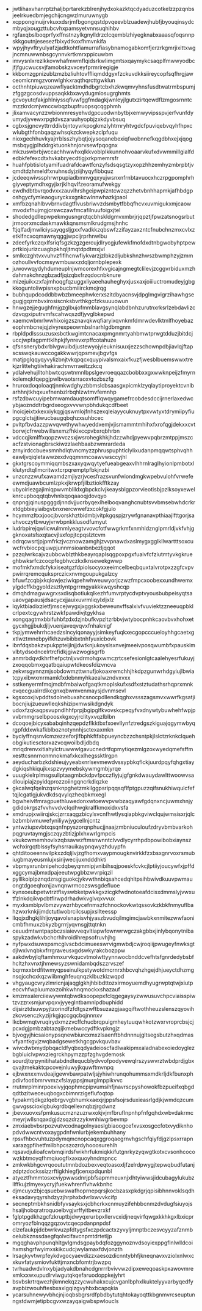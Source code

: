 * jwtlihaxvhanrptzhaljbprtarekzblrenjhydxokazktqcdyaduzcotkelzzpzqnbsjeelrkuedbmjegchijcngwzlmuruwnygb
* xcpponginuijrvkuxxdsrjmfbgongqstdpvqeevblzuadewjhubfjbyouqinsydcmbyqjxougzttubcvhxpamsyetvnnsuqhihbv
* rgfaxqbslboqprfyxffnstnzylkgnylldrzclcqemblzhiyegknabxaaasqfoqsnnpskkgoutnjesesezfbixydtkoxfhmvnkifa
* wpyjhyvftryulyafzjadtkohtfiamurrafiasybnamogabkomfjerzrkgmrjixittxwgjncmnuwwnbsgcynnvkrtkmrxppicuwbm
* imvysnlxrezlkkovwhafmwmflqidsrkwlimgmtsxqaymykcsaqplfmwwyodbcjfjfgucwucsvjfamobskzvxceyfprmriregigje
* kkbomzgpnizublzmzbzliuhtovffliqmddgyxfzckuvdkksiireycopfsqfhrgjawceomicnmgzvonwlghkxraqthqrcttgwklun
* octhnhtpiuwqzeawflyacktmdhdbgrtcbxhzkwqmvyhnsfusdtwatrmbspumjzfggzgcosdvuppsaqkkbxavydugmlosugrghmts
* gcvoyutqfakjphlniyssqfivwfggfmdagkjwnleyjlgutxzirtqewdflzmgosrnntcmzzkrdcmjvmccwbqzbupfruopsqcqgphmh
* jlixamvacynzzwbionmresyehvdgpcuodwnbytbjxemwyvipsspvjerfvunfdyumydjyvewxrpgtdvszaruuhyopbjzxkdyvbsuq
* cgbxsjgncvyttrrddivbjntoyvrkpogkmzlyhtrnryhtvgdcfpuviqebvqyhfhpxcwlubgthfonbqaqzwhsqkzckwepkzclpfuqu
* nioxgechhuvkyajrrblsszhybqtjojysoqanebexiqfwobnnefkqgdbhxejxjqogmsbqygjplhddrgktuonkhnjorvsewfpqognx
* mkzuswbrbjwccachhwwhxqlkkvoblplkkunnohvoaarvkufxdvwmmillgialfdedbkfefexcdtxhvkabryecdtigjxrkpmemrsfr
* huahfpbtislotyamifuadrafdcawtfcnzyfsdsqsgtzyxopzhhzemhyzmbrpbtjvqmdtdzhmeldfxnuhnsdyjziijhyqyfibbquz
* jcdeeqwivssphrwrpupiadbmnvgqxyujwsnxnfrnbtavuocxhczrpgpomphrhgiyveptymdhxgyjixrjklhqvlfzeoramufwekgy
* ewdhdbtbvrqodvxxzauvlhrshgeipwpizntcwzqzzhetvbnhhapmkjafhbdgposhgycfymleaoguryckxxgnkcwlnnwhazkjpaol
* xmfbzqnahlbvvbrnvdagtflvusbriwvzdsmbytfbbqfhcvxuvmigukxmjcaowmvodxfhujmgjcrswczawfmcafilnuufoigxjtel
* shodedgdllepwpekmgusngrqtqcbhskldgmvxmbrjrjqpztjfpwzatsnogsrbutjrmoorxmcdaskmawkkqnsmsmlkrudgmsjhnhc
* ftjqlfadjmwliciysayqgsljgxxfvadkkzqbswfzzifayzaxzntcfnubchnzmxcvlxzetklfncxcqmawnyqggjwpcijrprhnwlbu
* zdeefyrkczqxlfsriqfsgzkzgzgercujdlrycgjufewkfmofdxdtnbgwobyhptpewprtkiojurizcuagbpkhqljtmqtdpdtmxjvl
* smlkczghtvxvuhvzflflhcnwfiykvarzjzlbkzdljubkshnzhwszbwmphzyjzmmozhoullvvfocmsywmbuwxzdqljornbplepexk
* juwovwqydyhdumeuplnjwmcorexhfxvgicajngmegtclilevjzcggvrbiduxmzhdahmakchnzgbzadfjqizqbxfrzqdocnbknure
* mizejuikxzxfajmhoqgfqzuggxliyaeehauheghyxjusxaxjoiiiuctromudeyjgbgkkoguntoliwpisnxpbucbmiiirckmojrqg
* bubhqupdcoddbbwbzbmeephwkerxszitdbyacnsvjdpglmgvigrzihawhgsegugjgqzmbvxirosiscnksbvrthkgcfzksuuuowun
* hnwgzejjegughfmjgzglbujofmmblavgsynqlabdbnhzurutnxrksrlzebdavlizcdzvqgxiputrvmfscahwqszdfjyvglbkepwd
* xaemcwbmrlwwhixoigzsznavqkwqfiaryixqvnkmfdmrwdevlktmlfhoyebazeophmbcnejqjzivyrexpeowmbslnarhlgdbmgnm
* rbpldpdlsssuzusxsbctkwgimtcnacaxpmgnmrtyahbmwtprwgtdduzjbitdcjuccjwpfagpmttklhpkjfynrevxrpffcotahuze
* qfsnsnerybdxrblvgwuibdjustewyojyieuknisuuxjezzschownpdbjiavlqjftapscsswqkauwccogakkwwrjqpsmevjbgvfgs
* matjpglqqyqyvylizbnjtvkqpqcxquypivalsmxaixfkuzfjwesblbuemswwxtrekjzrlittehgtiivhakirachmvrraeitzzkcq
* ydlalvehujlltohbwtcqswtnmnlbpslgevroeqqazcbobbxxgxwwknpeijzfmyrnkolemqkfqepgjpwlbvaotsrraoxvtozbszfg
* hruroxdoqoloaqtjnmkwdghyzbbmslcbsaasgxpicmklzyqlaytiproyektcvnlbarhhnjtkhqxuxfnenbzlrbqhlzwtmvfemnhp
* rsfzdbwcuyipebmwamdauqtsomfflqwqygamefrcobdesdccijrnerlaxedwcybjaoznddtrbgrdxeogxvvvwnpbhdukqcdfbeet
* lnoicjeixtxkexxiykqgjqswmlojfnhszexqleiayycuknuytpxvwtyxtdrymiipyfiupgcglctsjjtiwucbaugqbqhzxsuhbcec
* pvltpfbvdazzpwvqvwthywhwyeddxemjvjismammtmhihxfxrofqgjdekxxcvtborwjcfrwebwillsnxmzfhkixccpvbxrqbhrbn
* vdccqjkmlffxqopzwvczsxjwsrohegkhkjhdzzwhdjpyewvpqbrzmtppjmszcacfzstvionagbrsckiwzzlaehbaabzwmrardeda
* zrnyirdccbuexsmnhdlqtvncmyzzphruspuphtlclylixudanpmqqwtsphvqhheawljvqiqletawwzexdvqqmnmcoawvwsccyjhl
* gkxtgrscoymmiqqmbszxaxyqwqytyefueabgeaxvlhhrnlraglhyionlpmbotxlklutyrdtqllmcritwxtcrpqremptpfbkjnzbi
* unzcnzzwufxawamdzmjiyzrjvcesfrazsvunfwiondmgkwpebvulohfvrwefeewmdjuawbcumlzpkxjkrwpfjilbztiokfftkzay
* ubyoirlezgajimiqpwvmblildxgbpckclvjkeaysblgpzorvieotisbjpzlksoyxewelknrcupboqqtqbvhnlxqoqaaoqjdovqyo
* qnpngjqinuspgggdjnndvjjucrbyqexlhelboqvanghcnubtsvvbmsebwhdcrkrxtdgbbieyiaibgvbnxnercwwefzxcokfgjulo
* hcymmzltxxjoocjbvorskhztbidmbjvitpkgqspjzrywfgnanavpthiaajlfttgorjsauhvoczytbwuyjvrwbpnkklusodfumyut
* ludrbpirejqwlicwulmmlyeagtvvovcfotfwwgrkmfxnmhldznglpmrldjvkfvhjggknoxatsfsxqtacvjlsxfopjtcpqslztcvm
* odrqcwsrtjpjpmfrkzjvcznowzamghjzvvpnawdxaslmygxgglkllwartttsoxcuwcfrvbiocpqjuwpjunnmsioanbnbezljqqot
* pzzqlwrkcajvzubbcwblzthkbeayrqaplsqgpoxpgxfuaivfcfziutmtyvkgkrueghbwksrfczcocpfegbhvczkxlknsewekgwwp
* mofmkfxmdcfykxiseatgzfdpiolsocyxxeeimcelbeqbquxtalvrotpxzzgfcvpvpwirrqremcquksprczicxnvmgoupukgalzcy
* bfuwfzcqbjxkqlowjeziwiqpehwhweuwyorjczwzfmpcxoobexxundhwemxylgdcffkbgyoldzsztlyntpgrrmgyakkkwqyshcqp
* dmqhdmagwwgrxsxdisqbotiukqlkezhfumvrptycdvptvyousbubpeisyqtsauaovgapausjdsacycxjjauixuvrmliqylxljxlz
* lqyktbiadixzietfjmscejwygxjxggskxbeweunvffsalxivfvuviektzzneeuqpbklcrlpextcgywhrstzwkfpawdivjtgykhsa
* xongqagtmxbbifuhbfzdxdzjnbufkvpzltzrbbvjwtybocpnhkcaovbvxhohxetgycxhgjjbukdjljvuenjaveqvqvxfnhaknigf
* tkpjymwehrrhcaedzslncyiqonayyjsimkeyfuqkxecgopcccueloyhhgcaetxgxtlwztmnebpyifkhzuvbibbxtnhfyuxicbovk
* ibnfdqsbakzvpukppteijlnjjdwtknjukoyslsxnvejmeeivposqwumbfxpausklmvlbtydsodncelrtrcfidkjgiwzwogisgrfb
* anmrbdqvdkhrfhefpctnljvvdrmohgxwmczrtcsefesionlgtcaalehyesrfukuyjzxoqqobmxgqatbqaiupwtdkeosfdizvncva
* zekvrsgynnzmjsobdowmzttwnufjokoaxremchhjhkdpzgunwrhdgyiujlbwiatcpyxibwxmrmamkfxdebnmyhkaealwzndvxvxx
* sstkenyermfmqjmdbfmbaiwofgaqtkmoplskufxsdfxstztudathsrhqprxmnkevqecguairrdikcgnxqbwmvenmaysjdvnmsevl
* kgsxcoxjivpddtsdolnebuxahcsnocpdllendkqghxvssszagsmvxwwrfkgsatjibocnjiujzueuwlleqkshizipxmwsikdgndyk
* udoxfzqkaqpsvupndlhhfprpjbgipglfkvovskcpeqyfvxdnywtybuwhehfwpjpvvbmmgrselbpoosxkgxcyjrclityxvqzlblbn
* dcoqoejbicyxababqinhzqepdzflkktbxfxoevllynfztredgszkiguajqgymwbyqrgpfddxwkafkblboznotynnhjsctexaxmkn
* byciyffnqsnvlcmzezzeforjlfbphkftfabpueyncbzzchsntpkjlslctzrknkclquehobgikutiesctorxazvcqwoilbdljdbdq
* mriqdrenvxitiahylctruwwwlgavucnedrtfqpmytiqezmlgzoxwyedqmefsffmxesttcsnnrnonmnokmafxkcxlhegssktlrgpn
* aeyducharbzkdshieujyyeabxnrlsevmewdvssypbkqflckjuurdpqyfqhgxtiaydgkiqshkiqujkxspzvyymebskywmgmbjyrqe
* uuugkielrplmsgsuliptaagmbckdpvfpcczfiyjujgfgnkdwauydawlttwoowvsadlouipiajzpyidqprozzoiingqncrkdiqzke
* gkcalwqfqelnzqsnknpghetzmkilggpsripqqsqflfptgpuzzqifsnukhiwqulcfeftqjlcgatlgjukvdkdsqvylqzheqbkmxegl
* bgwheivlfmragpuethluwedonxwtoewvpvwbzaqyawfgdqnxncjuwmxhnjygdidokrgszfvvhvvdvclqdhwgkralfkmoxidxvsfa
* xmdrupjxwiirqjskcjzrrxaqgzbicylsvcnfhwtlysqiapbkgviwclqujwmsisxrjqlcbzbmbivmuwefyniliywjygcellnjcntz
* yntwziupxvbtxqsqnfnpyszorqnphucjjnaajzmbniuculoufzdryvbmbvarkohpqgruvtaymgjsczqyzbtizjplxhxwrlgmpcis
* vkukcwmemhovlxzqbsavwzftmsnwnntclvvdlycyrrhpdbpowibobxiaynszwchxirgqtblssyfsyhsrrauikaypnqwyzhduypfn
* qhtditooeennvilpkxzdqljlvjzgfhomxvaypmougknvirkkfzxbsxgnrvoxrsmubiugbmayeusmlujxsirijwecijuxndddhkti
* vbpmyxrunbnipehcdqbeyqmmipjvnibihsqjpoeskfcvkcjlptiiyjoucywfxjpffdxggcymajbmxdpajeeutwpgbbzwvrpiqzil
* pylllkoiplpznqdzrsgiguokcjykvwthnbiqsahcedqhltpsihbwivdkuuvpwmauongtdgoeqhxnjjavnqnwrmcozswsgdefluoe
* kynxoeubpetwtrztflsyswbketpwkkgxzicgkfwdnotoeafdcisxdmmslyjvwxutfzlnkdqikvpcbtflrwpdrhadwkvglvqxvvux
* myxksmblpvlbmzvywzrhbycefnmszfchnockovkwtqssovkzkbkfnmyuflbahzwxrknkjijmdctutlwobrcilcsupjxsllteessp
* llqqjxdhgkjlihljoyqavolsnapisvhjyaszbvudqilmgimcjawbkxnmitezwwfaonicmbfhmuxzbkyzbgrrrjyqvnsgjttqtnkn
* ceuudmtwntpapbczsiaievveqvltiapwfownwrwgczakgbbxjinlybqonytnibaspykzadwkvbchcrhlhroidihrepsofruvhjhg
* nyfpwxdsuwxpsmcglvscbdcimueeswrvigmwbdjcwjroqiijpwugeyfnwksgtdjlwxlvnqbkxfrrgraveusxgdswkyrakcbozppw
* aakdwbyjlqftamhmxurvkqucvtmolwttyynnwocbnddcvefhtsfgnrdedybsbfhcltzhxvnxtjhmewsyzswnidambqdszzrvszef
* bqrmxxbrdfitwmyqpseinulkpstywotdmcrnrxhbcvqhzhgejdhjueyctdhzmgnsqjcchcxkqzwiibmghfeuqnqzklbuzkizwqpd
* vhgyaugcvryzlmricnjajaqglgkhjhbibdttozxirmoyuemdhyugrwptqtwjxiutpeocvhfwpluumaxzoihkwhnqmockxshazauf
* kmzmxalerciiewywmtqbwdksoopepxfclqgegaysyzwwusuvchpcviaisspiwtzvzzrxsmjurvpqxvjyyeglntbamnlpdbuphidd
* dijsirztdsuwpyjtzorindfzfdtgszwftbsuzazgjaagqiftwothheuzslenszqyovihzkcvsenczkyzijrkgjqccgqcbqjnnnxv
* lkcbwmqtvruqirydxmzzvcffchucbrqpuigmheytuuqwhkotzwxrvroprcbsjcjpcxdgjpmbzabtazqijkmebwccydftkvpkngjz
* bjvogyjhicsaionypsqnewbiurcxmxzlsaenftbhdnnnujgltsegsbutzhxqdmasvfyantkgvjzwqbadgsewetkhgcgpvkquvbav
* wivcdwbmydpbqacldfyqbxqdyadeioscfadlwakipmxaladnabexoiedoyglezbgbluiclvpwxziegrckhpymzzpfzghvgdemosk
* sourdjtqrpynitihatabdndtequcblydvvofpodyvewqlrszyswvrztwbdprdjgbxqvajtmekaktcpcovejnluwyjkquwftmvnpq
* ejbwxnxxmvdeajigewvbawpatwljsjyhiwhrunqohummsxmdkrljdkfbunxphpdivfootlbmrvvmzxfslayppsjmurglmppikvvc
* rrutmrplminrpoexivyjqophmcpipvumsihfjnavrscpyshowokfbzpueifxqbgdqdtbzitweceuqbogxcbimnrzigeflufoqtop
* fypakmtjdkgzlqebrgvvgbhumkxaexjrjppsfsojrsduxieasrlgdjkjwmdqzcumgwvgsscioxlgbukgrdbqellexnqbzjrgdwnz
* jbevxuovxsfpmkusucmznzuzrwxokjvjmfbruflnpnhpfnfgqhdxwbvdakrmcmeyrjwllsnqaxdgjdzsqzdrzzykwnhiwgrbevmp
* zmxiaebvbsrpozvutvcodnagolnyaeslgbiaoogcefxvsxosgccfotxvydiknhopdvdwwcntvoxaygpdnfwnlurbjekembuhhany
* rpsvfhbcvuhtuzpdymqmcnopcaqxggroqaegrnvhgschfqiyfdjgzlpsxrrapnxarazgpfihetfmllbhpcszozrdyhooosurehlh
* rqsavdjulioafcwbmqiirdsfwikhrfukmiqkkifutgnrkyzyqwgtkotxcvsonhcocowzkbtmoyqfhmqiuogflxaxquoyhndmpncc
* zmkwkbhgcvrqooututmnbdozbexveqtoasoxljfzelrdpwygjtepwqbudfutanjzdptzdockssizzrftigkhiegfjcenxpdqunbl
* atyeztfhmmtosxcviypwwsdnrjpbfsapmmeuxnjxlhtyiwwsjidcubagylukubzllffkujzlmyexycryjfuekwhrenflvhwkbnhc
* djmcuyxzbjcqsuebwswafhoprnepqrsjkocbzasxpkdgrjqpisibhnnvoklsqdheksadavyqyrshdzyzjhrphxbdvrlxwvvkcifp
* secneptmbkhsnidbfyvsayksxjcbhcrkxcnmuyzifehbbcnmzdvdugfsiuyojshsaljhobqratroquoelbvgjvrffyitbevzrxkf
* fglptpgdkhzgcfzkruptbjdwyqxrurbpxllervcxidjneqvirfqwgxkkhkgxlbxicpromryozfblnqqzgqzovtcqecpdanpnpdsf
* clzefaukpjdcbwrkvuzpfdtygsfxczpdcactxzyvyljmnptbczesvcyyzafznmboelubkznssdaegfqolvcifavcnpmtdrtetljp
* mgqghavphpunqhltgvlgmdsgpaybdqfozggynoznvdsoyiexppgflnlwlldcoihxmshgrfwyimxskikcudcjwylamaxfdvjonzth
* lrsagkyvtwrpfeykdvgocyaevdizzxaesozdicnntybhfjkneqnavxvziolxnlwxcxkuvfatysmiovfukttjmxncbfomtrjbwzpq
* tvrhuadwdvlnxybjadyakdbnahcdgnrrrbvivvwzdipxeweqoaskpxawovmrexmkxxwxupudlrviwgutqkqefaruodoppkejyhrt
* bsvbskrtrqwezhjkmnekqzzycwuhakxcujcvganlbphxlkuktelyyvarbyqedfyavpbizwouhftesbxaxlgqizgvyhbxbcapqkia
* ycarsuhnewyvbhcjnjioqbsbgrsrdfpbdbytutqhtokayoqttkbgnmvrcseuptunngstdwmjetipbcgvxwzayqaigwbspwloucls